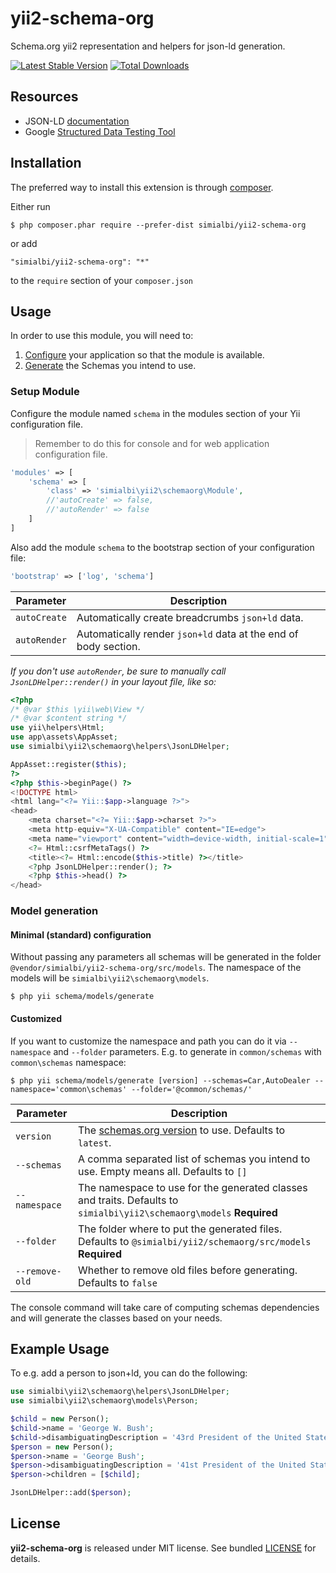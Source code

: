 # yii2-schema-org

Schema.org yii2 representation and helpers for json-ld generation.

[![Latest Stable Version](https://poser.pugx.org/simialbi/yii2-schema-org/v/stable?format=flat-square)](https://packagist.org/packages/simialbi/yii2-schema-org)
[![Total Downloads](https://poser.pugx.org/simialbi/yii2-schema-org/downloads?format=flat-square)](https://packagist.org/packages/simialbi/yii2-schema-org)

## Resources
 * JSON-LD [documentation](http://json-ld.org/learn.html)
 * Google [Structured Data Testing Tool](https://search.google.com/structured-data/testing-tool)
 
## Installation

The preferred way to install this extension is through [composer](http://getcomposer.org/download/).

Either run

```
$ php composer.phar require --prefer-dist simialbi/yii2-schema-org
```

or add 

```
"simialbi/yii2-schema-org": "*"
```

to the ```require``` section of your `composer.json`


## Usage

In order to use this module, you will need to:

1. [Configure](#setup-module) your application so that the module is available.
2. [Generate](#model-generation) the Schemas you intend to use.

### Setup Module

Configure the module named `schema` in the modules section of your Yii configuration file.

> Remember to do this for console and for web application configuration file.

```php
'modules' => [
	'schema' => [
		'class' => 'simialbi\yii2\schemaorg\Module',
		//'autoCreate' => false,
		//'autoRender' => false
	]
]
```

Also add the module `schema` to the bootstrap section of your configuration file:
```php
'bootstrap' => ['log', 'schema']
```

| Parameter    | Description                                                     |
|--------------|-----------------------------------------------------------------|
| `autoCreate` | Automatically create breadcrumbs `json+ld` data.                | 
| `autoRender` | Automatically render `json+ld` data at the end of body section. |

*If you don't use `autoRender`, be sure to manually call `JsonLDHelper::render()` in your layout file, like so:*


```php
<?php
/* @var $this \yii\web\View */
/* @var $content string */
use yii\helpers\Html;
use app\assets\AppAsset;
use simialbi\yii2\schemaorg\helpers\JsonLDHelper;

AppAsset::register($this);
?>
<?php $this->beginPage() ?>
<!DOCTYPE html>
<html lang="<?= Yii::$app->language ?>">
<head>
    <meta charset="<?= Yii::$app->charset ?>">
    <meta http-equiv="X-UA-Compatible" content="IE=edge">
    <meta name="viewport" content="width=device-width, initial-scale=1">
    <?= Html::csrfMetaTags() ?>
    <title><?= Html::encode($this->title) ?></title>
    <?php JsonLDHelper::render(); ?>
    <?php $this->head() ?>
</head>
```  

### Model generation

#### Minimal (standard) configuration

Without passing any parameters all schemas will be generated in the folder `@vendor/simialbi/yii2-schema-org/src/models`.
The namespace of the models will be `simialbi\yii2\schemaorg\models`.
```
$ php yii schema/models/generate
```

#### Customized

If you want to customize the namespace and path you can do it via `--namespace` and `--folder` parameters. E.g. to generate
in `common/schemas` with `common\schemas` namespace: 
 ```
$ php yii schema/models/generate [version] --schemas=Car,AutoDealer --namespace='common\schemas' --folder='@common/schemas/'
```

| Parameter      | Description                                                                                                           |
|----------------|-----------------------------------------------------------------------------------------------------------------------|
| `version`      | The [schemas.org version](https://schema.org/docs/releases.html) to use. Defaults to `latest`.                        | 
| `--schemas`    | A comma separated list of schemas you intend to use. Empty means all. Defaults to `[]`                                |
| `--namespace`  | The namespace to use for the generated classes and traits. Defaults to `simialbi\yii2\schemaorg\models`  **Required** |
| `--folder`     | The folder where to put the generated files. Defaults to `@simialbi/yii2/schemaorg/src/models` **Required**           |
| `--remove-old` | Whether to remove old files before generating. Defaults to `false`                                                    |

The console command will take care of computing schemas dependencies and will generate the classes based on your needs.

## Example Usage
To e.g. add a person to json+ld, you can do the following:

```php
use simialbi\yii2\schemaorg\helpers\JsonLDHelper;
use simialbi\yii2\schemaorg\models\Person;

$child = new Person();
$child->name = 'George W. Bush';
$child->disambiguatingDescription = '43rd President of the United States';
$person = new Person();
$person->name = 'George Bush';
$person->disambiguatingDescription = '41st President of the United States';
$person->children = [$child];

JsonLDHelper::add($person);
``` 

## License

**yii2-schema-org** is released under MIT license. See bundled [LICENSE](LICENSE) for details.
